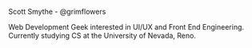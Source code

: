 Scott Smythe - @grimflowers

Web Development Geek interested in UI/UX and Front End Engineering.
Currently studying CS at the University of Nevada, Reno.
